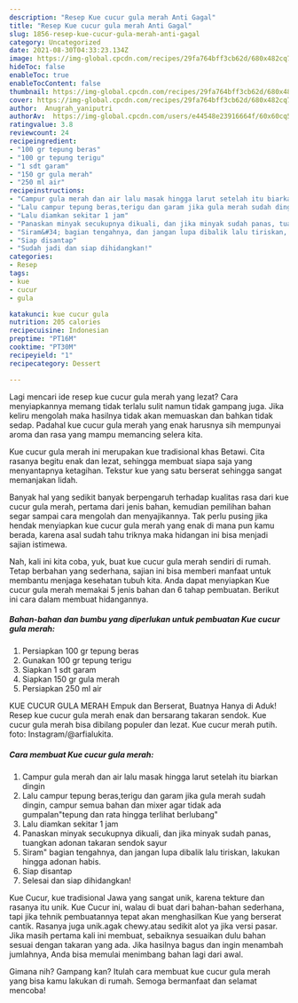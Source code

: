 ```yaml
---
description: "Resep Kue cucur gula merah Anti Gagal"
title: "Resep Kue cucur gula merah Anti Gagal"
slug: 1856-resep-kue-cucur-gula-merah-anti-gagal
category: Uncategorized
date: 2021-08-30T04:33:23.134Z
image: https://img-global.cpcdn.com/recipes/29fa764bff3cb62d/680x482cq70/kue-cucur-gula-merah-foto-resep-utama.jpg
hideToc: false
enableToc: true
enableTocContent: false
thumbnail: https://img-global.cpcdn.com/recipes/29fa764bff3cb62d/680x482cq70/kue-cucur-gula-merah-foto-resep-utama.jpg
cover: https://img-global.cpcdn.com/recipes/29fa764bff3cb62d/680x482cq70/kue-cucur-gula-merah-foto-resep-utama.jpg
author:  Anugrah_yaniputri
authorAv:  https://img-global.cpcdn.com/users/e44548e23916664f/60x60cq50/avatar.jpg
ratingvalue: 3.8
reviewcount: 24
recipeingredient:
- "100 gr tepung beras"
- "100 gr tepung terigu"
- "1 sdt garam"
- "150 gr gula merah"
- "250 ml air"
recipeinstructions:
- "Campur gula merah dan air lalu masak hingga larut setelah itu biarkan dingin"
- "Lalu campur tepung beras,terigu dan garam jika gula merah sudah dingin, campur semua bahan dan mixer agar tidak ada gumpalan&#34;tepung dan rata hingga terlihat berlubang&#34;"
- "Lalu diamkan sekitar 1 jam"
- "Panaskan minyak secukupnya dikuali, dan jika minyak sudah panas, tuangkan adonan takaran sendok sayur"
- "Siram&#34; bagian tengahnya, dan jangan lupa dibalik lalu tiriskan, lakukan hingga adonan habis."
- "Siap disantap"
- "Sudah jadi dan siap dihidangkan!"
categories:
- Resep
tags:
- kue
- cucur
- gula

katakunci: kue cucur gula 
nutrition: 205 calories
recipecuisine: Indonesian
preptime: "PT16M"
cooktime: "PT30M"
recipeyield: "1"
recipecategory: Dessert

---
```



Lagi mencari ide resep kue cucur gula merah yang lezat? Cara menyiapkannya memang tidak terlalu sulit namun tidak gampang juga. Jika keliru mengolah maka hasilnya tidak akan memuaskan dan bahkan tidak sedap. Padahal kue cucur gula merah yang enak harusnya sih mempunyai aroma dan rasa yang mampu memancing selera kita.


Kue cucur gula merah ini merupakan kue tradisional khas Betawi. Cita rasanya begitu enak dan lezat, sehingga membuat siapa saja yang menyantapnya ketagihan. Tekstur kue yang satu berserat sehingga sangat memanjakan lidah.

Banyak hal yang sedikit banyak berpengaruh terhadap kualitas rasa dari kue cucur gula merah, pertama dari jenis bahan, kemudian pemilihan bahan segar sampai cara mengolah dan menyajikannya. Tak perlu pusing jika hendak menyiapkan kue cucur gula merah yang enak di mana pun kamu berada, karena asal sudah tahu triknya maka hidangan ini bisa menjadi sajian istimewa.


Nah, kali ini kita coba, yuk, buat kue cucur gula merah sendiri di rumah. Tetap berbahan yang sederhana, sajian ini bisa memberi manfaat untuk membantu menjaga kesehatan tubuh kita. Anda dapat menyiapkan Kue cucur gula merah memakai 5 jenis bahan dan 6 tahap pembuatan. Berikut ini cara dalam membuat hidangannya.

<!--inarticleads1-->

##### Bahan-bahan dan bumbu yang diperlukan untuk pembuatan Kue cucur gula merah:

1. Persiapkan 100 gr tepung beras
1. Gunakan 100 gr tepung terigu
1. Siapkan 1 sdt garam
1. Siapkan 150 gr gula merah
1. Persiapkan 250 ml air


KUE CUCUR GULA MERAH Empuk dan Berserat, Buatnya Hanya di Aduk! Resep kue cucur gula merah enak dan bersarang takaran sendok. Kue cucur gula merah bisa dibilang populer dan lezat. Kue cucur merah putih. foto: Instagram/@arfialukita. 

<!--inarticleads2-->

##### Cara membuat Kue cucur gula merah:

1. Campur gula merah dan air lalu masak hingga larut setelah itu biarkan dingin
1. Lalu campur tepung beras,terigu dan garam jika gula merah sudah dingin, campur semua bahan dan mixer agar tidak ada gumpalan&#34;tepung dan rata hingga terlihat berlubang&#34;
1. Lalu diamkan sekitar 1 jam
1. Panaskan minyak secukupnya dikuali, dan jika minyak sudah panas, tuangkan adonan takaran sendok sayur
1. Siram&#34; bagian tengahnya, dan jangan lupa dibalik lalu tiriskan, lakukan hingga adonan habis.
1. Siap disantap
1. Selesai dan siap dihidangkan!

Kue Cucur, kue tradisional Jawa yang sangat unik, karena tekture dan rasanya itu unik. Kue Cucur ini, walau di buat dari bahan-bahan sederhana, tapi jika tehnik pembuatannya tepat akan menghasilkan Kue yang berserat cantik. Rasanya juga unik.agak chewy.atau sedikit alot ya jika versi pasar. Jika masih pertama kali ini membuat, sebaiknya sesuaikan dulu bahan sesuai dengan takaran yang ada. Jika hasilnya bagus dan ingin menambah jumlahnya, Anda bisa memulai menimbang bahan lagi dari awal. 

Gimana nih? Gampang kan? Itulah cara membuat kue cucur gula merah yang bisa kamu lakukan di rumah. Semoga bermanfaat dan selamat mencoba!
